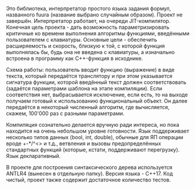 ﻿Это библиотека, интерпретатор простого языка задания формул, названного fuura (название выбрано случайным образом).
Проект не завершён. Интерпретатор работает, на очереди JIT-компилятор.
Конечная цель проекта - дать возможность параметризировать критичные ко времени выполнения алгоритмы функциями, введёнными
пользователем с клавиатуры. Основные цели - обеспечить расширяемость и скорость, близкую к той, с которой функция выполнялась бы,
будь она не введена с клавиатуры, а изначально встроена в программу как С++-функция в исходнике.

Схема работы: пользователь вводит функцию (выражение) в виде текста, который передаётся транслятору и при этом указывается сигнатура функции,
которой введённый текст должен соответствовать (задаётся параметрами шаблона на этапе компиляции).
Если соответствия нет, выбрасывается исключение, если есть, то на выходе получаем готовый к использованию функциональный объект.
Он далее передаётся в некоторый численный алгоритм, где вычисляется, скажем, 100'000 раз с разными параметрами.

Компиляция сознательно делается вручную ради интереса, но пока находится на очень небольшом уровне готовности.
Язык поддерживает несколько типов данных (bool, int, double), обычные для ЯП операции вроде +-*/^<> и т.д., ветвления и вызовы предопределённых стандартных функций (которые, кстати, поддерживают перегрузку).
Язык декларативный.

В проекте для построения синтаксического дерева используется ANTLR4 (вынесен в отдельную папку). Версия языка - С++17.
Код чистый, проект также содержит достаточное количество тестов.